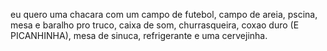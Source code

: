 eu quero uma chacara com um campo de futebol, campo de areia, pscina, mesa e baralho pro truco, caixa de som, churrasqueira, coxao duro (E PICANHINHA), mesa de sinuca, refrigerante e uma cervejinha.
